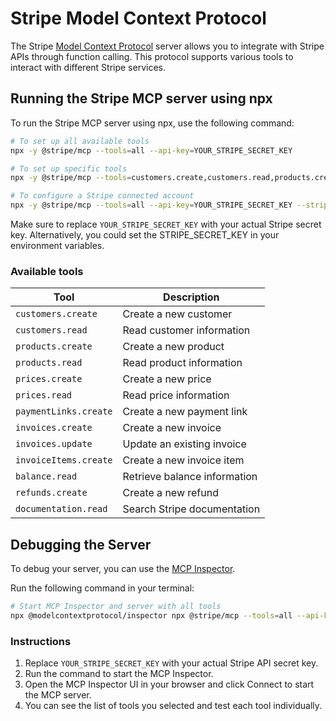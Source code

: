 # Stripe Model Context Protocol

The Stripe [Model Context Protocol](https://modelcontextprotocol.com/) server allows you to integrate with Stripe APIs through function calling. This protocol supports various tools to interact with different Stripe services.

## Running the Stripe MCP server using npx

To run the Stripe MCP server using npx, use the following command:

```bash
# To set up all available tools
npx -y @stripe/mcp --tools=all --api-key=YOUR_STRIPE_SECRET_KEY

# To set up specific tools
npx -y @stripe/mcp --tools=customers.create,customers.read,products.create --api-key=YOUR_STRIPE_SECRET_KEY

# To configure a Stripe connected account
npx -y @stripe/mcp --tools=all --api-key=YOUR_STRIPE_SECRET_KEY --stripe-account=CONNECTED_ACCOUNT_ID
```

Make sure to replace `YOUR_STRIPE_SECRET_KEY` with your actual Stripe secret key. Alternatively, you could set the STRIPE_SECRET_KEY in your environment variables.

### Available tools

| Tool                  | Description                  |
| --------------------- | ---------------------------- |
| `customers.create`    | Create a new customer        |
| `customers.read`      | Read customer information    |
| `products.create`     | Create a new product         |
| `products.read`       | Read product information     |
| `prices.create`       | Create a new price           |
| `prices.read`         | Read price information       |
| `paymentLinks.create` | Create a new payment link    |
| `invoices.create`     | Create a new invoice         |
| `invoices.update`     | Update an existing invoice   |
| `invoiceItems.create` | Create a new invoice item    |
| `balance.read`        | Retrieve balance information |
| `refunds.create`      | Create a new refund          |
| `documentation.read`  | Search Stripe documentation  |

## Debugging the Server

To debug your server, you can use the [MCP Inspector](https://modelcontextprotocol.io/docs/tools/inspector).

Run the following command in your terminal:

```bash
# Start MCP Inspector and server with all tools
npx @modelcontextprotocol/inspector npx @stripe/mcp --tools=all --api-key=YOUR_STRIPE_SECRET_KEY
```

### Instructions

1. Replace `YOUR_STRIPE_SECRET_KEY` with your actual Stripe API secret key.
2. Run the command to start the MCP Inspector.
3. Open the MCP Inspector UI in your browser and click Connect to start the MCP server.
4. You can see the list of tools you selected and test each tool individually.
